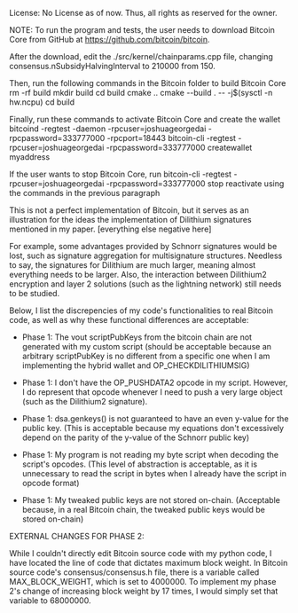 License: No License as of now. Thus, all rights as reserved for the owner.

NOTE: To run the program and tests, the user needs to download Bitcoin Core from GitHub at https://github.com/bitcoin/bitcoin.

After the download, edit the ./src/kernel/chainparams.cpp file, changing consensus.nSubsidyHalvingInterval to 210000 from 150.

Then, run the following commands in the Bitcoin folder to build Bitcoin Core
rm -rf build
mkdir build
cd build
cmake ..
cmake --build . -- -j$(sysctl -n hw.ncpu)
cd build

Finally, run these commands to activate Bitcoin Core and create the wallet
bitcoind -regtest -daemon -rpcuser=joshuageorgedai -rpcpassword=333777000 -rpcport=18443
bitcoin-cli -regtest -rpcuser=joshuageorgedai -rpcpassword=333777000 createwallet myaddress

If the user wants to stop Bitcoin Core, run
bitcoin-cli -regtest -rpcuser=joshuageorgedai -rpcpassword=333777000 stop
reactivate using the commands in the previous paragraph

This is not a perfect implementation of Bitcoin, but it serves as an illustration for the ideas the implementation of Dilithium signatures mentioned in my paper.
[everything else negative here]

For example, some advantages provided by Schnorr signatures would be lost, such as signature aggregation for multisignature structures. Needless to say, the signatures for Dilithium are much larger, meaning almost everything needs to be larger. Also, the interaction between Dilithium2 encryption and layer 2 solutions (such as the lightning network) still needs to be studied.

Below, I list the discrepencies of my code's functionalities to real Bitcoin code, as well as why these functional differences are acceptable:
- Phase 1: The vout scriptPubKeys from the bitcoin chain are not generated with my custom script (should be acceptable because an arbitrary scriptPubKey is no different from a specific one when I am implementing the hybrid wallet and OP_CHECKDILITHIUMSIG)

- Phase 1: I don't have the OP_PUSHDATA2 opcode in my script. However, I do represent that opcode whenever I need to push a very large object (such as the Dilithium2 signature).

- Phase 1: dsa.genkeys() is not guaranteed to have an even y-value for the public key. (This is acceptable because my equations don't excessively depend on the parity of the y-value of the Schnorr public key)

- Phase 1: My program is not reading my byte script when decoding the script's opcodes. (This level of abstraction is acceptable, as it is unnecessary to read the script in bytes when I already have the script in opcode format)

- Phase 1: My tweaked public keys are not stored on-chain. (Acceptable because, in a real Bitcoin chain, the tweaked public keys would be stored on-chain)

EXTERNAL CHANGES FOR PHASE 2:

While I couldn't directly edit Bitcoin source code with my python code, I have located the line of code that dictates maximum block weight. In Bitcoin source code's consensus/consensus.h file, there is a variable called MAX_BLOCK_WEIGHT, which is set to 4000000. To implement my phase 2's change of increasing block weight by 17 times, I would simply set that variable to 68000000.